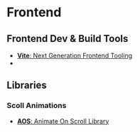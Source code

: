 # Frontend

## Frontend Dev & Build Tools
- [**Vite**: Next Generation Frontend Tooling](https://vitejs.dev)
-


## Libraries

### Scoll Animations
- [**AOS**: Animate On Scroll Library](https://michalsnik.github.io/aos/)